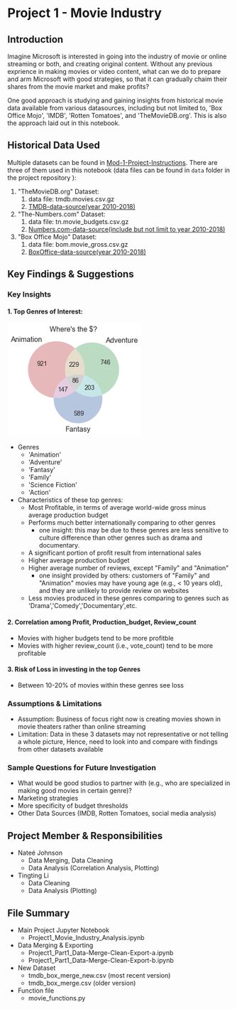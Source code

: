 # Project 1 - Movie Industry

## Introduction 

Imagine Microsoft is interested in going into the industry of movie or online streaming or both, and creating original content. Without any previous exprience in making movies or video content, what can we do to prepare and arm Microsoft with good strategies, so that it can gradually chaim their shares from the movie market and make profits? 

One good approach is studying and gaining insights from historical movie data available from various datasources, including but not limited to, 'Box Office Mojo', 'IMDB', 'Rotten Tomatoes', and 'TheMovieDB.org'. This is also the approach laid out in this notebook.  

## Historical Data Used

Multiple datasets can be found in [Mod-1-Project-Instructions](https://github.com/learn-co-students/dc_ds_06_03_19/tree/master/module_1/week_3_project). There are three of them used in this notebook (data files can be found in `data` folder in the project repository ):
1.  "TheMovieDB.org" Dataset:
    1. data file: tmdb.movies.csv.gz
    2. [TMDB-data-source(year 2010-2018)](https://developers.themoviedb.org/3/discover/movie-discover)
2.  "The-Numbers.com" Dataset:
    1. data file: tn.movie_budgets.csv.gz
    2. [Numbers.com-data-source(include but not limit to year 2010-2018)](https://www.the-numbers.com/movie/budgets/all)
3.  "Box Office Mojo" Dataset:
    1. data file: bom.movie_gross.csv.gz
    2. [BoxOffice-data-source(year 2010-2018)](https://www.boxofficemojo.com/yearly/chart/?view2=worldwide&yr=2010&p=.htm)

## Key Findings & Suggestions

### Key Insights 

#### 1. Top Genres of Interest:
![venn-diagram](./exports/Venn-diagram.png)
- Genres
    - 'Animation'
    - 'Adventure'
    - 'Fantasy'
    - 'Family'
    - 'Science Fiction'
    - 'Action'
- Characteristics of these top genres:
    - Most Profitable, in terms of average world-wide gross minus average production budget 
    - Performs much better internationally comparing to other genres
        - one insight: this may be due to these genres are less sensitive to culture difference than other genres such as drama and documentary. 
    - A significant portion of profit result from international sales 
    - Higher average production budget
    - Higher average number of reviews, except "Family" and "Animation"
        - one insight provided by others: customers of "Family" and "Animation" movies may have young age (e.g., < 10 years old), and they are unlikely to provide review on websites 
    - Less movies produced in these genres comparing to genres such as 'Drama','Comedy','Documentary',etc.

#### 2. Correlation among Profit, Production_budget, Review_count  
- Movies with higher budgets tend to be more profitble
- Movies with higher review_count (i.e., vote_count) tend to be more profitable 

#### 3. Risk of Loss in investing in the top Genres 
- Between 10-20% of movies within these genres see loss 

### Assumptions & Limitations
- Assumption: Business of focus right now is creating movies shown in movie theaters rather than online streaming
- Limitation: Data in these 3 datasets may not representative or not telling a whole picture, Hence, need to look into and compare with findings from other datasets available

### Sample Questions for Future Investigation
- What would be good studios to partner with (e.g., who are specialized in making good movies in certain genre)? 
- Marketing strategies
- More specificity of budget thresholds 
- Other Data Sources (IMDB, Rotten Tomatoes, social media analysis)

## Project Member & Responsibilities 
- Nateé Johnson
  - Data Merging, Data Cleaning
  - Data Analysis (Correlation Analysis, Plotting) 
- Tingting Li
  - Data Cleaning
  - Data Analysis (Plotting) 

## File Summary 
- Main Project Jupyter Notebook
  - Project1_Movie_Industry_Analysis.ipynb
- Data Merging & Exporting
  - Project1_Part1_Data-Merge-Clean-Export-a.ipynb
  - Project1_Part1_Data-Merge-Clean-Export-b.ipynb
- New Dataset
  - tmdb_box_merge_new.csv (most recent version)
  - tmdb_box_merge.csv (older version)
- Function file
  - movie_functions.py
